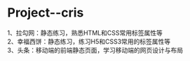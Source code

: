 # Project--cris
1、拉勾网：静态练习，熟悉HTML和CSS常用标签属性等<br>
2、幸福西饼：静态练习，练习H5和CSS3常用的标签属性等<br>
3、头条：移动端的前端静态页面，学习移动端的网页设计与布局<br>
